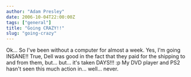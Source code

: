 ```yaml
---
author: "Adam Presley"
date: 2006-10-04T22:00:00Z
tags: ["general"]
title: "Going CRAZY!!"
slug: "going-crazy"
---
```


Ok... So I've been without a computer for almost a week. Yes, I'm going
INSANE!! True, Dell was good in the fact that they paid for the shipping
to and from them, but... but... it's taken DAYS!!! :p My DVD player and
PS2 hasn't seen this much action in... well... never.
